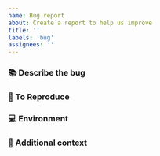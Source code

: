 ```yaml
---
name: Bug report
about: Create a report to help us improve
title: ''
labels: 'bug'
assignees: ''
---
```


### 📚 Describe the bug
<!--
A clear and concise description of what the bug is.
-->

### 🐛 To Reproduce
<!--
Steps to reproduce the behavior:

- Test case to reproduce the bug
- Code sample that fails
- Link to program source code
-->

### 💻 Environment
<!--
Please complete the following information
- OS: [e.g. Linux/Mac/Docker on Fury]
- Java Version [e.g. 1.8.0_181 or Corretto-11.0.3.7.1]
- Maven Version [e.g. 3.6.1]
- Toolkit Version [e.g. 1.1.0 or git commit hash]
-->

### 📝 Additional context
<!--
Add any other context about the problem here. [e.g. Links to previous bugs or bugs in third party projects]
-->


